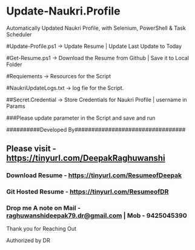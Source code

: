 # Update-Naukri.Profile
Automatically Updated Naukri Profile, with Selenium, PowerShell &amp; Task Scheduler 

#Update-Profile.ps1 -> Update Resume | Update Last Update to Today

#Get-Resume.ps1 -> Download the Resume from Github | Save it to Local Folder

#Requiements -> Resources for the Script

#NaukriUpdateLogs.txt -> log fie for the Script.

##Secret.Credential -> Store Credentials for Naukri Profile | username in Params

###Please update parameter in the Script and save and run


##########Developed By#################################

## Please visit - https://tinyurl.com/DeepakRaghuwanshi

###	Download Resume - https://tinyurl.com/ResumeofDeepak

###	Git Hosted Resume - https://tinyurl.com/ResumeofDR

###	Drop me A note on Mail - raghuwanshideepak79.dr@gmail.com | Mob - 9425045390

Thank you for Reaching Out
 
Authorized by DR